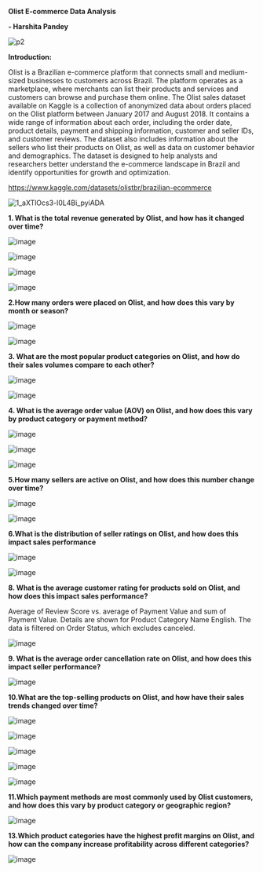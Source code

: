 **Olist E-commerce Data Analysis**


**- Harshita Pandey**



![p2](https://user-images.githubusercontent.com/53274845/236129119-c458b1b9-e0e8-490d-b28a-5fcb2bb1857d.jpg)


**Introduction:**



Olist is a Brazilian e-commerce platform that connects small and medium-sized businesses to
customers across Brazil. The platform operates as a marketplace, where merchants can list
their products and services and customers can browse and purchase them online.
The Olist sales dataset available on Kaggle is a collection of anonymized data about orders
placed on the Olist platform between January 2017 and August 2018. It contains a wide range
of information about each order, including the order date, product details, payment and shipping
information, customer and seller IDs, and customer reviews. The dataset also includes
information about the sellers who list their products on Olist, as well as data on customer
behavior and demographics. The dataset is designed to help analysts and researchers better
understand the e-commerce landscape in Brazil and identify opportunities for growth and
optimization.


https://www.kaggle.com/datasets/olistbr/brazilian-ecommerce




![1_aXTlOcs3-l0L4Bi_pyiADA](https://user-images.githubusercontent.com/53274845/236130348-69a03e11-4d35-48f5-b3cf-37abb1994d20.jpg)


**1.  What is the total revenue generated by Olist, and how has it changed over time?**

![image](https://user-images.githubusercontent.com/53274845/236662543-1e1c3be8-3ef5-472a-a4f3-00db2889657e.png)


![image](https://user-images.githubusercontent.com/53274845/236662751-5ef37aa6-f3a7-4fbc-9159-31feaa7e5281.png)

![image](https://user-images.githubusercontent.com/53274845/236665702-fa1e4bcb-12f3-42af-bc8e-56098a20ac91.png)



![image](https://user-images.githubusercontent.com/53274845/236663337-18ac7034-fbf5-461f-bf5d-38a263f10d6f.png)

**2.How many orders were placed on Olist, and how does this vary by month or season?**

![image](https://user-images.githubusercontent.com/53274845/236663526-107388e8-96fe-4784-a0ce-534c46a47f34.png)

![image](https://user-images.githubusercontent.com/53274845/236663825-3b93a90a-004b-4a36-8c87-7e6f6db6e6ab.png)

**3. What are the most popular product categories on Olist, and how do their sales volumes compare to each other?**

![image](https://user-images.githubusercontent.com/53274845/236664692-2b7b66a5-d10a-4651-8d94-01ed6dc6155a.png)

![image](https://github.com/HarshitaPandey08/DataAnalysisChallengeApril/assets/53274845/fc533e07-491f-4f48-a677-eb17c19c04b5)



**4. What is the average order value (AOV) on Olist, and how does this vary by product category or payment method?**

![image](https://user-images.githubusercontent.com/53274845/236682313-e6eee299-f6e8-446e-9fc7-8a0c425dc498.png)



![image](https://user-images.githubusercontent.com/53274845/236682252-b1d0f4a9-3419-494f-976e-c38c2ebd7b72.png)


![image](https://user-images.githubusercontent.com/53274845/236665854-6a5220ad-73a0-4793-9457-b26a5e57b34a.png)

**5.How many sellers are active on Olist, and how does this number change over time?**


![image](https://user-images.githubusercontent.com/53274845/236682638-1d3c027b-c58e-4541-800e-7b9ad7da77f1.png)


![image](https://user-images.githubusercontent.com/53274845/236682958-9f62917e-1dfa-4940-a7fc-2149a39b2c59.png)


**6.What is the distribution of seller ratings on Olist, and how does this impact sales performance**



![image](https://user-images.githubusercontent.com/53274845/236683676-665fbcf2-5c3d-4fd3-ac82-70a8c17d2de9.png)

![image](https://user-images.githubusercontent.com/53274845/236683823-c751943a-b9c4-4dcf-9caa-74fc1bd8f831.png)

**8. What is the average customer rating for products sold on Olist, and how does this impact sales performance?**

Average of Review Score vs. average of Payment Value and sum of Payment Value.  Details are shown for Product Category Name English. The data is filtered on Order Status, which excludes canceled.

![image](https://user-images.githubusercontent.com/53274845/236753397-308a004c-eb28-4131-8c9e-857d1b068fc5.png)

**9. What is the average order cancellation rate on Olist, and how does this impact seller
performance?**

![image](https://github.com/HarshitaPandey08/DataAnalysisChallengeApril/assets/53274845/f856b000-dd7f-4a51-9c25-85bbbd2f43a2)

**10.What are the top-selling products on Olist, and how have their sales trends changed over time?**

![image](https://user-images.githubusercontent.com/53274845/236757406-d23d7821-c09e-4f5a-a8fe-e55a2d597bfe.png)

![image](https://github.com/HarshitaPandey08/DataAnalysisChallengeApril/assets/53274845/6889ffb5-339b-4c2b-b388-a136357c8c84)

![image](https://github.com/HarshitaPandey08/DataAnalysisChallengeApril/assets/53274845/b21b1e55-ebed-43fe-bd0d-2909c6c69e02)

![image](https://github.com/HarshitaPandey08/DataAnalysisChallengeApril/assets/53274845/fdc86a2d-3e6c-4a61-a8c1-f640b46e7c9b)

![image](https://github.com/HarshitaPandey08/DataAnalysisChallengeApril/assets/53274845/e9f1cddb-e949-4dd3-a98f-d29b9ae696f4)


**11.Which payment methods are most commonly used by Olist customers, and how does this vary by product category or geographic region?**

![image](https://github.com/HarshitaPandey08/DataAnalysisChallengeApril/assets/53274845/e99d19a2-58f1-4deb-a8a6-8f43d9d89dd5)


**13.Which product categories have the highest profit margins on Olist, and how can the company increase profitability across different categories?**

![image](https://github.com/HarshitaPandey08/DataAnalysisChallengeApril/assets/53274845/0f0975a5-db63-45fc-aa57-0f22b157a306)











